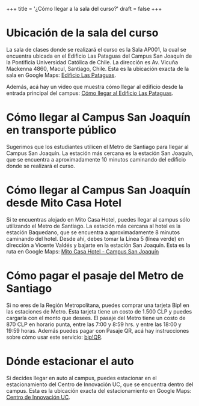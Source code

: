 +++
title = '¿Cómo llegar a la sala del curso?'
draft = false
+++

# Ubicación de la sala del curso

La sala de clases donde se realizará el curso es la Sala AP001, la cual se encuentra ubicada en el Edificio Las Pataguas del Campus San Joaquín de la Pontificia Universidad Católica de Chile. La dirección es Av. Vicuña Mackenna 4860, Macul, Santiago, Chile. Esta es la ubicación exacta de la sala en Google Maps: [Edificio Las Pataguas](https://maps.app.goo.gl/1TnssZav1GLPBXnY7).

Además, acá hay un video que muestra cómo llegar al edificio desde la entrada principal del campus: [Cómo llegar al Edificio Las Pataguas](https://drive.google.com/file/d/1BWJpz04mJ2OL_Nh32DnTBHyikhjOz423/view?usp=sharing).

# Cómo llegar al Campus San Joaquín en transporte público

Sugerimos que los estudiantes utilicen el Metro de Santiago para llegar al Campus San Joaquín. La estación más cercana es la estación San Joaquín, que se encuentra a aproximadamente 10 minutos caminando del edificio donde se realizará el curso.

# Cómo llegar al Campus San Joaquín desde Mito Casa Hotel

Si te encuentras alojado en Mito Casa Hotel, puedes llegar al campus sólo utilizando el Metro de Santiago. La estación más cercana al hotel es la estación Baquedano, que se encuentra a aproximadamente 8 minutos caminando del hotel. Desde ahí, debes tomar la Línea 5 (línea verde) en dirección a Vicente Valdés y bajarte en la estación San Joaquín. Esta es la ruta en Google Maps: [Mito Casa Hotel - Campus San Joaquín](https://maps.app.goo.gl/S41nvooaXDsyzYkf6)

# Cómo pagar el pasaje del Metro de Santiago

Si no eres de la Región Metropolitana, puedes comprar una tarjeta Bip! en las estaciones de Metro. Esta tarjeta tiene un costo de 1.500 CLP y puedes cargarla con el monto que desees. El pasaje del Metro tiene un costo de 870 CLP en horario punta, entre las 7:00 y 8:59 hrs. y entre las 18:00 y 19:59 horas. Además puedes pagar con Pasaje QR, acá hay instrucciones sobre cómo usar este servicio: [bip!QR](https://www.red.cl/daleqr/Dale-QR.html).

# Dónde estacionar el auto

Si decides llegar en auto al campus, puedes estacionar en el estacionamiento del Centro de Innovación UC, que se encuentra dentro del campus. Esta es la ubicación exacta del estacionamiento en Google Maps: [Centro de Innovación UC](https://maps.app.goo.gl/iMaUpUTvwZvFxKSY6).